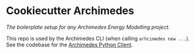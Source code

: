 # Cookiecutter Archimedes

_The boilerplate setup for any Archimedes Energy Modelling project._

This repo is used by the Archimedes CLI (when calling `arhcimedes new ...`).
See the codebase for the [Archimedes Python Client](https://github.com/OptimeeringAS/archimedes-python-client).
